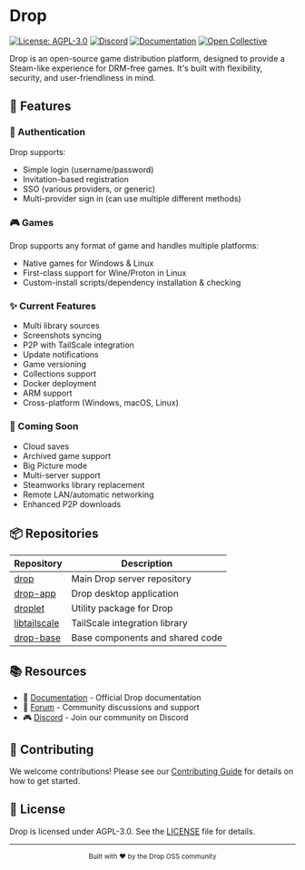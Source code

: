 # Drop

[![License: AGPL-3.0](https://img.shields.io/badge/License-AGPL--3.0-blue.svg)](https://opensource.org/licenses/AGPL-3.0)
[![Discord](https://img.shields.io/discord/ACq4qZp4a9?color=7289DA&label=Discord&logo=discord&logoColor=white)](https://discord.gg/ACq4qZp4a9)
[![Documentation](https://img.shields.io/badge/Docs-droposs.org-blue)](https://docs.droposs.org/)
[![Open Collective](https://img.shields.io/opencollective/all/drop-oss?label=Support%20Us&color=blue)](https://opencollective.com/drop-oss)

Drop is an open-source game distribution platform, designed to provide a Steam-like experience for DRM-free games. It's built with flexibility, security, and user-friendliness in mind.

## 🌟 Features

### 🔐 Authentication
Drop supports:
- Simple login (username/password)
- Invitation-based registration
- SSO (various providers, or generic)
- Multi-provider sign in (can use multiple different methods)

### 🎮 Games
Drop supports any format of game and handles multiple platforms:
- Native games for Windows & Linux
- First-class support for Wine/Proton in Linux
- Custom-install scripts/dependency installation & checking

### ✨ Current Features
- Multi library sources
- Screenshots syncing
- P2P with TailScale integration
- Update notifications
- Game versioning
- Collections support
- Docker deployment
- ARM support
- Cross-platform (Windows, macOS, Linux)

### 🚀 Coming Soon
- Cloud saves
- Archived game support
- Big Picture mode
- Multi-server support
- Steamworks library replacement
- Remote LAN/automatic networking
- Enhanced P2P downloads

## 📦 Repositories

| Repository | Description |
|------------|-------------|
| [drop](https://github.com/Drop-OSS/drop) | Main Drop server repository |
| [drop-app](https://github.com/Drop-OSS/drop-app) | Drop desktop application |
| [droplet](https://github.com/Drop-OSS/droplet) | Utility package for Drop |
| [libtailscale](https://github.com/Drop-OSS/libtailscale) | TailScale integration library |
| [drop-base](https://github.com/Drop-OSS/drop-base) | Base components and shared code |

## 📚 Resources

- 📖 [Documentation](https://docs.droposs.org/) - Official Drop documentation
- 💬 [Forum](https://forum.droposs.org/) - Community discussions and support
- 🎮 [Discord](https://discord.gg/ACq4qZp4a9) - Join our community on Discord

## 🤝 Contributing

We welcome contributions! Please see our [Contributing Guide](CONTRIBUTING.md) for details on how to get started.

## 📄 License

Drop is licensed under AGPL-3.0. See the [LICENSE](LICENSE) file for details.

---

<p align="center">
  <sub>Built with ❤️ by the Drop OSS community</sub>
</p> 